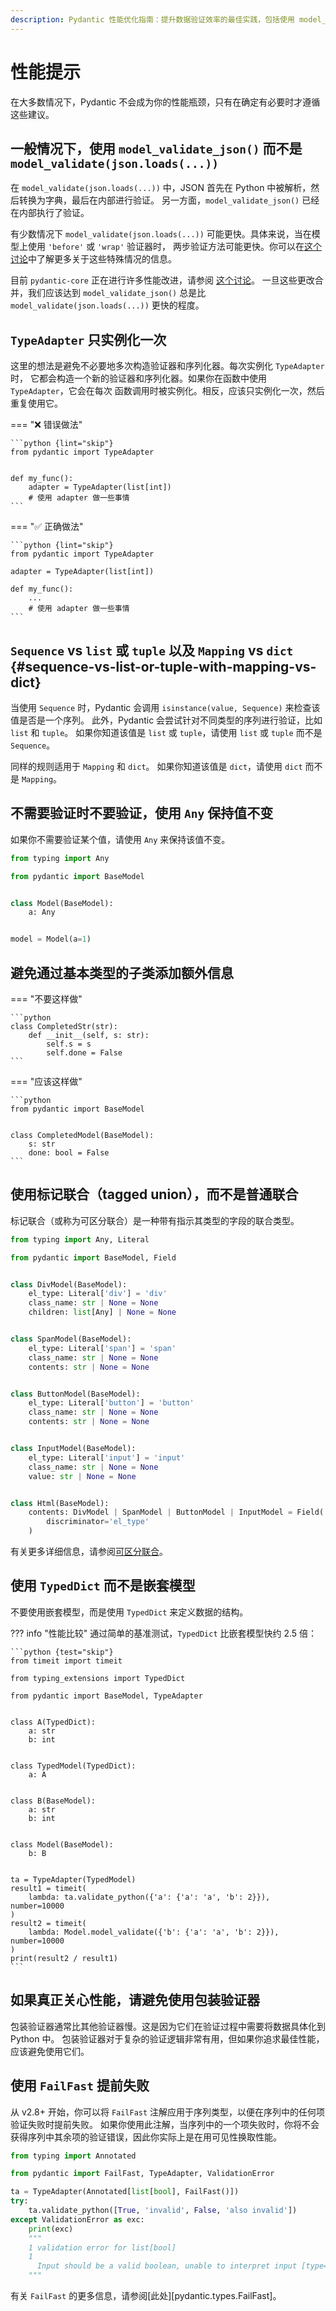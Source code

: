 ```yaml
---
description: Pydantic 性能优化指南：提升数据验证效率的最佳实践，包括使用 model_validate_json() 替代两步验证、TypeAdapter 单例模式、精确类型选择、标记联合、TypedDict 替代嵌套模型等技巧，帮助开发者优化 Pydantic 应用性能。
---
```


# 性能提示

在大多数情况下，Pydantic 不会成为你的性能瓶颈，只有在确定有必要时才遵循这些建议。

## 一般情况下，使用 `model_validate_json()` 而不是 `model_validate(json.loads(...))`

在 `model_validate(json.loads(...))` 中，JSON 首先在 Python 中被解析，然后转换为字典，最后在内部进行验证。
另一方面，`model_validate_json()` 已经在内部执行了验证。

有少数情况下 `model_validate(json.loads(...))` 可能更快。具体来说，当在模型上使用 `'before'` 或 `'wrap'` 验证器时，
两步验证方法可能更快。你可以在[这个讨论](https://github.com/pydantic/pydantic/discussions/6388#discussioncomment-8193105)中了解更多关于这些特殊情况的信息。

目前 `pydantic-core` 正在进行许多性能改进，请参阅
[这个讨论](https://github.com/pydantic/pydantic/discussions/6388#discussioncomment-8194048)。
一旦这些更改合并，我们应该达到 `model_validate_json()` 总是比 `model_validate(json.loads(...))` 更快的程度。

## `TypeAdapter` 只实例化一次

这里的想法是避免不必要地多次构造验证器和序列化器。每次实例化 `TypeAdapter` 时，
它都会构造一个新的验证器和序列化器。如果你在函数中使用 `TypeAdapter`，它会在每次
函数调用时被实例化。相反，应该只实例化一次，然后重复使用它。

=== ":x: 错误做法"

    ```python {lint="skip"}
    from pydantic import TypeAdapter


    def my_func():
        adapter = TypeAdapter(list[int])
        # 使用 adapter 做一些事情
    ```

=== ":white_check_mark: 正确做法"

    ```python {lint="skip"}
    from pydantic import TypeAdapter

    adapter = TypeAdapter(list[int])

    def my_func():
        ...
        # 使用 adapter 做一些事情
    ```

## `Sequence` vs `list` 或 `tuple` 以及 `Mapping` vs `dict` {#sequence-vs-list-or-tuple-with-mapping-vs-dict}

当使用 `Sequence` 时，Pydantic 会调用 `isinstance(value, Sequence)` 来检查该值是否是一个序列。
此外，Pydantic 会尝试针对不同类型的序列进行验证，比如 `list` 和 `tuple`。
如果你知道该值是 `list` 或 `tuple`，请使用 `list` 或 `tuple` 而不是 `Sequence`。

同样的规则适用于 `Mapping` 和 `dict`。
如果你知道该值是 `dict`，请使用 `dict` 而不是 `Mapping`。

## 不需要验证时不要验证，使用 `Any` 保持值不变

如果你不需要验证某个值，请使用 `Any` 来保持该值不变。

```python
from typing import Any

from pydantic import BaseModel


class Model(BaseModel):
    a: Any


model = Model(a=1)
```

## 避免通过基本类型的子类添加额外信息

=== "不要这样做"

    ```python
    class CompletedStr(str):
        def __init__(self, s: str):
            self.s = s
            self.done = False
    ```

=== "应该这样做"

    ```python
    from pydantic import BaseModel


    class CompletedModel(BaseModel):
        s: str
        done: bool = False
    ```

## 使用标记联合（tagged union），而不是普通联合

标记联合（或称为可区分联合）是一种带有指示其类型的字段的联合类型。

```python {test="skip"}
from typing import Any, Literal

from pydantic import BaseModel, Field


class DivModel(BaseModel):
    el_type: Literal['div'] = 'div'
    class_name: str | None = None
    children: list[Any] | None = None


class SpanModel(BaseModel):
    el_type: Literal['span'] = 'span'
    class_name: str | None = None
    contents: str | None = None


class ButtonModel(BaseModel):
    el_type: Literal['button'] = 'button'
    class_name: str | None = None
    contents: str | None = None


class InputModel(BaseModel):
    el_type: Literal['input'] = 'input'
    class_name: str | None = None
    value: str | None = None


class Html(BaseModel):
    contents: DivModel | SpanModel | ButtonModel | InputModel = Field(
        discriminator='el_type'
    )
```

有关更多详细信息，请参阅[可区分联合]。

## 使用 `TypedDict` 而不是嵌套模型

不要使用嵌套模型，而是使用 `TypedDict` 来定义数据的结构。

??? info "性能比较"
    通过简单的基准测试，`TypedDict` 比嵌套模型快约 2.5 倍：

    ```python {test="skip"}
    from timeit import timeit

    from typing_extensions import TypedDict

    from pydantic import BaseModel, TypeAdapter


    class A(TypedDict):
        a: str
        b: int


    class TypedModel(TypedDict):
        a: A


    class B(BaseModel):
        a: str
        b: int


    class Model(BaseModel):
        b: B


    ta = TypeAdapter(TypedModel)
    result1 = timeit(
        lambda: ta.validate_python({'a': {'a': 'a', 'b': 2}}), number=10000
    )
    result2 = timeit(
        lambda: Model.model_validate({'b': {'a': 'a', 'b': 2}}), number=10000
    )
    print(result2 / result1)
    ```

## 如果真正关心性能，请避免使用包装验证器

包装验证器通常比其他验证器慢。这是因为它们在验证过程中需要将数据具体化到 Python 中。
包装验证器对于复杂的验证逻辑非常有用，但如果你追求最佳性能，应该避免使用它们。

## 使用 `FailFast` 提前失败

从 v2.8+ 开始，你可以将 `FailFast` 注解应用于序列类型，以便在序列中的任何项验证失败时提前失败。
如果你使用此注解，当序列中的一个项失败时，你将不会获得序列中其余项的验证错误，因此你实际上是在用可见性换取性能。

```python
from typing import Annotated

from pydantic import FailFast, TypeAdapter, ValidationError

ta = TypeAdapter(Annotated[list[bool], FailFast()])
try:
    ta.validate_python([True, 'invalid', False, 'also invalid'])
except ValidationError as exc:
    print(exc)
    """
    1 validation error for list[bool]
    1
      Input should be a valid boolean, unable to interpret input [type=bool_parsing, input_value='invalid', input_type=str]
    """
```

有关 `FailFast` 的更多信息，请参阅[此处][pydantic.types.FailFast]。

[可区分联合]: ../concepts/unions.md#discriminated-unions